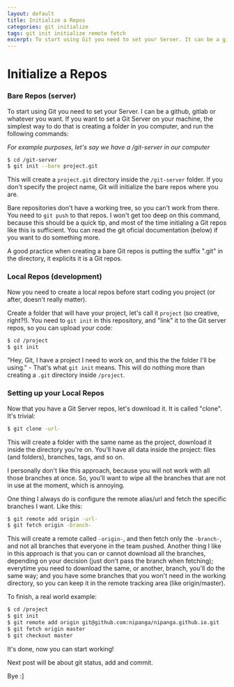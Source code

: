 ```yaml
---
layout: default
title: Initialize a Repos
categories: git initialize
tags: git init initialize remote fetch
excerpt: To start using Git you need to set your Server. It can be a github, gitlab or whatever you want. If you want to set ...
---
```

# Initialize a Repos

### Bare Repos (server)

To start using Git you need to set your Server. I can be a github, gitlab or whatever you want. If you want to set a Git Server on your machine, the simplest way to do that is creating a folder in you computer, and run the following commands:

_For example purposes, let's say we have a /git-server in our computer_

```` bash
$ cd /git-server
$ git init --bare project.git
````

This will create a `project.git` directory inside the `/git-server` folder.
If you don't specify the project name, Git will initialize the bare repos where you are.

Bare repositories don't have a working tree, so you can't work from there. You need to `git push` to that repos.
I won't get too deep on this command, because this should be a quick tip, and most of the time initialing a Git repos like this is sufficient. You can read the git oficial documentation (below) if you want to do something more.

A good practice when creating a bare Git repos is putting the suffix ".git" in the directory, it explicits it is a Git repos.


### Local Repos (development)

Now you need to create a local repos before start coding you project (or after, doesn't really matter).

Create a folder that will have your project, let's call it `project` (so creative, right?!). You need to `git init` in this repository, and "link" it to the Git server repos, so you can upload your code:

``` bash
$ cd /project
$ git init
```

"Hey, Git, I have a project I need to work on, and this the the folder I'll be using." - That's what `git init` means.
This will do nothing more than creating a `.git` directory inside `/project`.

### Setting up your Local Repos

Now that you have a Git Server repos, let's download it. It is called "clone". It's trivial:

``` bash
$ git clone -url-
```

This will create a folder with the same name as the project, download it inside the directory you're on.
You'll have all data inside the project: files (and folders), branches, tags, and so on.

I personally don't like this approach, because you will not work with all those branches at once.
So, you'll want to wipe all the branches that are not in use at the moment, which is annoying.

One thing I always do is configure the remote alias/url and fetch the specific branches I want. Like this:

``` bash
$ git remote add origin -url-
$ git fetch origin -branch-
```

This will create a remote called `-origin-`, and then fetch only the `-branch-`, and not all branches that everyone in the team pushed.
Another thing I like in this approach is that you can or cannot download all the branches, depending on your decision (just don't pass the branch when fetching); everytime you need to download the same, or another, branch, you'll do the same way; and you have some branches that you won't need in the working directory, so you can keep it in the remote tracking area (like origin/master).

To finish, a real world example:

``` bash
$ cd /project
$ git init
$ git remote add origin git@github.com:nipanga/nipanga.github.io.git
$ git fetch origin master
$ git checkout master
```

It's done, now you can start working!

Next post will be about git status, add and commit.

Bye :]